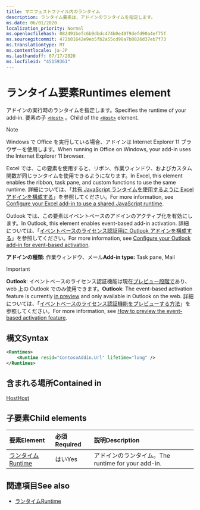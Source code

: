 ```yaml
---
title: マニフェストファイル内のランタイム
description: ランタイム要素は、アドインのランタイムを指定します。
ms.date: 06/01/2020
localization_priority: Normal
ms.openlocfilehash: 082491befc6b9dbdc474b0e40f9defd90a4ef75f
ms.sourcegitcommit: 472b81642e9eb5fb2a55cd98a7b0826d37eb7f73
ms.translationtype: MT
ms.contentlocale: ja-JP
ms.lasthandoff: 07/17/2020
ms.locfileid: "45159361"
---
```

# <a name="runtimes-element"></a><span data-ttu-id="4310d-103">ランタイム要素</span><span class="sxs-lookup"><span data-stu-id="4310d-103">Runtimes element</span></span>

<span data-ttu-id="4310d-104">アドインの実行時のランタイムを指定します。</span><span class="sxs-lookup"><span data-stu-id="4310d-104">Specifies the runtime of your add-in.</span></span> <span data-ttu-id="4310d-105">要素の子 [`<Host>`](host.md) 。</span><span class="sxs-lookup"><span data-stu-id="4310d-105">Child of the [`<Host>`](host.md) element.</span></span>

> [!NOTE]
> <span data-ttu-id="4310d-106">Windows で Office を実行している場合、アドインは Internet Explorer 11 ブラウザーを使用します。</span><span class="sxs-lookup"><span data-stu-id="4310d-106">When running in Office on Windows, your add-in uses the Internet Explorer 11 browser.</span></span>

<span data-ttu-id="4310d-107">Excel では、この要素を使用すると、リボン、作業ウィンドウ、およびカスタム関数が同じランタイムを使用できるようになります。</span><span class="sxs-lookup"><span data-stu-id="4310d-107">In Excel, this element enables the ribbon, task pane, and custom functions to use the same runtime.</span></span> <span data-ttu-id="4310d-108">詳細については、「[共有 JavaScript ランタイムを使用するように Excel アドインを構成する](../../excel/configure-your-add-in-to-use-a-shared-runtime.md)」を参照してください。</span><span class="sxs-lookup"><span data-stu-id="4310d-108">For more information, see [Configure your Excel add-in to use a shared JavaScript runtime](../../excel/configure-your-add-in-to-use-a-shared-runtime.md).</span></span>

<span data-ttu-id="4310d-109">Outlook では、この要素はイベントベースのアドインのアクティブ化を有効にします。</span><span class="sxs-lookup"><span data-stu-id="4310d-109">In Outlook, this element enables event-based add-in activation.</span></span> <span data-ttu-id="4310d-110">詳細については、「[イベントベースのライセンス認証用に Outlook アドインを構成する](../../outlook/autolaunch.md)」を参照してください。</span><span class="sxs-lookup"><span data-stu-id="4310d-110">For more information, see [Configure your Outlook add-in for event-based activation](../../outlook/autolaunch.md).</span></span>

<span data-ttu-id="4310d-111">**アドインの種類:** 作業ウィンドウ、メール</span><span class="sxs-lookup"><span data-stu-id="4310d-111">**Add-in type:** Task pane, Mail</span></span>

> [!IMPORTANT]
> <span data-ttu-id="4310d-112">**Outlook**: イベントベースのライセンス認証機能は現在[プレビュー段階で](../../reference/objectmodel/preview-requirement-set/outlook-requirement-set-preview.md)あり、web 上の Outlook でのみ使用できます。</span><span class="sxs-lookup"><span data-stu-id="4310d-112">**Outlook**: The event-based activation feature is currently [in preview](../../reference/objectmodel/preview-requirement-set/outlook-requirement-set-preview.md) and only available in Outlook on the web.</span></span> <span data-ttu-id="4310d-113">詳細については、「[イベントベースのライセンス認証機能をプレビューする方法](../../outlook/autolaunch.md#how-to-preview-the-event-based-activation-feature)」を参照してください。</span><span class="sxs-lookup"><span data-stu-id="4310d-113">For more information, see [How to preview the event-based activation feature](../../outlook/autolaunch.md#how-to-preview-the-event-based-activation-feature).</span></span>

## <a name="syntax"></a><span data-ttu-id="4310d-114">構文</span><span class="sxs-lookup"><span data-stu-id="4310d-114">Syntax</span></span>

```XML
<Runtimes>
    <Runtime resid="ContosoAddin.Url" lifetime="long" />
</Runtimes>
```

## <a name="contained-in"></a><span data-ttu-id="4310d-115">含まれる場所</span><span class="sxs-lookup"><span data-stu-id="4310d-115">Contained in</span></span>

[<span data-ttu-id="4310d-116">Host</span><span class="sxs-lookup"><span data-stu-id="4310d-116">Host</span></span>](host.md)

## <a name="child-elements"></a><span data-ttu-id="4310d-117">子要素</span><span class="sxs-lookup"><span data-stu-id="4310d-117">Child elements</span></span>

|  <span data-ttu-id="4310d-118">要素</span><span class="sxs-lookup"><span data-stu-id="4310d-118">Element</span></span> |  <span data-ttu-id="4310d-119">必須</span><span class="sxs-lookup"><span data-stu-id="4310d-119">Required</span></span>  |  <span data-ttu-id="4310d-120">説明</span><span class="sxs-lookup"><span data-stu-id="4310d-120">Description</span></span>  |
|:-----|:-----|:-----|
| [<span data-ttu-id="4310d-121">ランタイム</span><span class="sxs-lookup"><span data-stu-id="4310d-121">Runtime</span></span>](runtime.md) | <span data-ttu-id="4310d-122">はい</span><span class="sxs-lookup"><span data-stu-id="4310d-122">Yes</span></span> |  <span data-ttu-id="4310d-123">アドインのランタイム。</span><span class="sxs-lookup"><span data-stu-id="4310d-123">The runtime for your add-in.</span></span> |

## <a name="see-also"></a><span data-ttu-id="4310d-124">関連項目</span><span class="sxs-lookup"><span data-stu-id="4310d-124">See also</span></span>

- [<span data-ttu-id="4310d-125">ランタイム</span><span class="sxs-lookup"><span data-stu-id="4310d-125">Runtime</span></span>](runtime.md)
